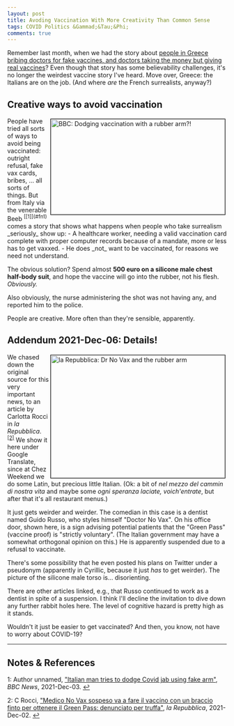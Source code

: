```yaml
---
layout: post
title: Avoding Vaccination With More Creativity Than Common Sense
tags: COVID Politics &Gammad;&Tau;&Phi;
comments: true
---
```


Remember last month, when we had the story about [people in Greece bribing doctors for fake vaccines, and doctors taking the money but giving real vaccines](https://www.someweekendreading.blog/lessons-covid/#lesson-2-vaccines-in-greece-and-how-doctors-respond)?  Even though that story has some believability challenges, it's no longer the weirdest vaccine story I've heard.  Move over, Greece: the Italians are on the job.  (And where _are_ the French surrealists, anyway?)  


## Creative ways to avoid vaccination

<img src="{{ site.baseurl }}/images/2021-12-05-fake-arm-vaccine-bbc.jpg" width="400" height="219" alt="BBC: Dodging vaccination with a rubber arm?!" title="BBC: Dodging vaccination with a rubber arm?!" style="float: right; margin: 3px 3px 3px 3px; border: 1px solid #000000;">
People have tried all sorts of ways to avoid being vaccinated: outright refusal, fake vax
cards, bribes, &hellip; all sorts of things.  But from Italy via the 
venerable Beeb <sup id="fn1a">[[1]](#fn1)</sup> comes a story that shows what happens when
people who take surrealism _seriously_ show up:  
- A healthcare worker, needing a valid vaccination card complete with proper computer
  records because of a mandate, more or less has to get vaxxed.
- He does _not_ want to be vaccinated, for reasons we need not understand.  

The obvious solution? Spend almost __500 euro on a silicone male chest half-body suit__, and
hope the vaccine will go into the rubber, not his flesh.  _Obviously._  

Also obviously, the nurse administering the shot was not having any, and reported him to
the police.  

People are creative.  More often than they're sensible, apparently.  


## Addendum 2021-Dec-06: Details!  

<a href="{{ site.baseurl }}/images/2021-12-05-fake-arm-vaccine-la-repubblica.jpg"><img src="{{ site.baseurl }}/images/2021-12-05-fake-arm-vaccine-la-repubblica-thumb.jpg" width="400" height="282" alt="la Repubblica: Dr No Vax and the rubber arm" title="la Repubblica: Dr No Vax and the rubber arm" style="float: right; margin: 3px 3px 3px 3px; border: 1px solid #000000;"></a>
We chased down the original source for this very important news, to an article by Carlotta
Rocci in _la Repubblica_. <sup id="fn2a">[[2]](#fn2)</sup>  We show it here under Google
Translate, since at Chez Weekend we do some Latin, but precious little Italian.  (Ok: a
bit of _nel mezzo del cammin di nostra vita_ and maybe some
_ogni speranza laciate, voich'entrate_, but after that it's all restaurant menus.)  

It just gets weirder and weirder.  The comedian in this case is a dentist named Guido
Russo, who styles himself "Doctor No Vax".  On his office door, shown here, is a sign
advising potential patients that the "Green Pass" (vaccine proof) is "strictly
voluntary".  (The Italian government may have a somewhat orthogonal opinion on this.)  He is
apparently suspended due to a refusal to vaccinate.  

There's some possibility that he even posted his plans on Twitter under a pseudonym
(apparently in Cyrillic, because it just _has_ to get weirder).  The picture of the
silicone male torso is&hellip; disorienting.  

There are other articles linked, e.g., that Russo continued to work as a dentist in spite
of a suspension.  I think I'll decline the invitation to dive down any further rabbit
holes here.  The level of cognitive hazard is pretty high as it stands.  

Wouldn't it just be easier to get vaccinated?  And then, you know, not have to worry about
COVID-19?  

---

## Notes &amp; References  

<!--
<sup id="fn1a">[[1]](#fn1)</sup>

<a id="fn1">1</a>: ***, ["***"](***), *** [↩](#fn1a)  

<a href="{{ site.baseurl }}/images/***"><img src="{{ site.baseurl }}/images/***" width="400" height="***" alt="***" title="***" style="float: right; margin: 3px 3px 3px 3px; border: 1px solid #000000;"></a>

<iframe width="400" height="224" src="***" allow="accelerometer; encrypted-media; gyroscope; picture-in-picture" allowfullscreen style="float: right; margin: 3px 3px 3px 3px; border: 1px solid #000000;"></iframe>
-->

<a id="fn1">1</a>: Author unnamed, ["Italian man tries to dodge Covid jab using fake arm"](https://www.bbc.com/news/world-europe-59524527), _BBC News_, 2021-Dec-03. [↩](#fn1a)  

<a id="fn2">2</a>: C Rocci, ["Medico No Vax sospeso va a fare il vaccino con un braccio finto per ottenere il Green Pass: denunciato per truffa"](https://torino.repubblica.it/cronaca/2021/12/02/news/no_vax_con_un_braccio_in_silicone_va_a_fare_il_vaccino_per_avere_lo_stesso_il_green_pass_denunciato-328713577/), _la Repubblica_, 2021-Dec-02. [↩](#fn2a)  
